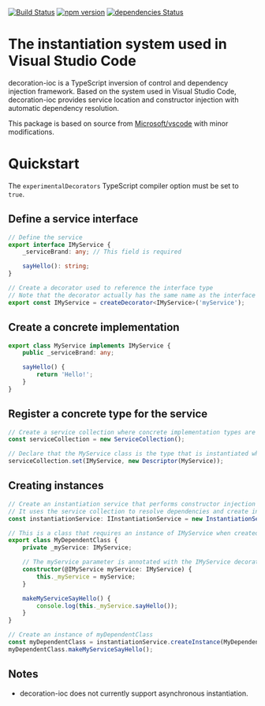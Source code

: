 [![Build Status](https://travis-ci.org/joelday/decoration-ioc.svg?branch=master)](https://travis-ci.org/joelday/decoration-ioc)
[![npm version](https://badge.fury.io/js/decoration-ioc.svg)](https://badge.fury.io/js/decoration-ioc)
[![dependencies Status](https://david-dm.org/joelday/decoration-ioc/status.svg)](https://david-dm.org/joelday/decoration-ioc)

# The instantiation system used in Visual Studio Code
decoration-ioc is a TypeScript inversion of control and dependency injection framework. Based on the system used in Visual Studio Code, decoration-ioc provides service location and constructor injection with automatic dependency resolution.

This package is based on source from [Microsoft/vscode](https://github.com/Microsoft/vscode) with minor modifications.

# Quickstart
The ```experimentalDecorators``` TypeScript compiler option must be set to ```true```.

## Define a service interface

```typescript
// Define the service
export interface IMyService {
    _serviceBrand: any; // This field is required

    sayHello(): string;
}

// Create a decorator used to reference the interface type
// Note that the decorator actually has the same name as the interface
export const IMyService = createDecorator<IMyService>('myService');
```

## Create a concrete implementation
```typescript
export class MyService implements IMyService {
    public _serviceBrand: any;

    sayHello() {
        return 'Hello!';
    }
}
```

## Register a concrete type for the service
```typescript
// Create a service collection where concrete implementation types are registered
const serviceCollection = new ServiceCollection();

// Declare that the MyService class is the type that is instantiated when an IMyService is needed
serviceCollection.set(IMyService, new Descriptor(MyService));
```

## Creating instances
```typescript
// Create an instantiation service that performs constructor injection
// It uses the service collection to resolve dependencies and create instances
const instantiationService: IInstantiationService = new InstantiationService(serviceCollection);

// This is a class that requires an instance of IMyService when created
export class MyDependentClass {
    private _myService: IMyService;

    // The myService parameter is annotated with the IMyService decorator
    constructor(@IMyService myService: IMyService) {
        this._myService = myService;
    }

    makeMyServiceSayHello() {
        console.log(this._myService.sayHello());
    }
}

// Create an instance of myDependentClass
const myDependentClass = instantiationService.createInstance(MyDependentClass);
myDependentClass.makeMyServiceSayHello();
```

## Notes
- decoration-ioc does not currently support asynchronous instantiation.